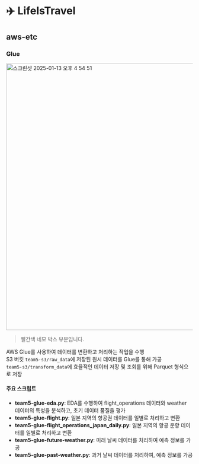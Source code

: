 # ✈️ LifeIsTravel

## aws-etc

### Glue

<img width="719" alt="스크린샷 2025-01-13 오후 4 54 51" src="https://github.com/user-attachments/assets/f9194818-fb95-459d-8f3d-b7c3a7423856" />

> 빨간색 네모 박스 부분입니다.

AWS Glue를 사용하여 데이터를 변환하고 처리하는 작업을 수행
<br>
S3 버킷 `team5-s3/raw_data`에 저장된 원시 데이터를 Glue를 통해 가공
<br>
 `team5-s3/transform_data`에 효율적인 데이터 저장 및 조회를 위해 Parquet 형식으로 저장

#### 주요 스크립트
- **team5-glue-eda.py**: EDA를 수행하여 flight_operations 데이터와 weather 데이터의 특성을 분석하고, 초기 데이터 품질을 평가
- **team5-glue-flight.py**: 일본 지역의 항공권 데이터를 일별로 처리하고 변환
- **team5-glue-flight_operations_japan_daily.py**: 일본 지역의 항공 운항 데이터를 일별로 처리하고 변환
- **team5-glue-future-weather.py**: 미래 날씨 데이터를 처리하여 예측 정보를 가공
- **team5-glue-past-weather.py**: 과거 날씨 데이터를 처리하여, 예측 정보를 가공
